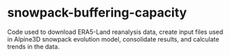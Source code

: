 # snowpack-buffering-capacity
Code used to download ERA5-Land reanalysis data, create input files used in Alpine3D snowpack evolution model, consolidate results, and calculate trends in the data.
